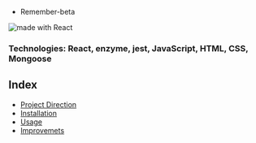 * Remember-beta

<div>
<img src="https://img.shields.io/badge/made%20with-React-green.svg?logo=react&colorA=000000&colorB=be33ff" alt="made with React">
</div>

### Technologies: React, enzyme, jest, JavaScript, HTML, CSS, Mongoose

## Index
* [Project Direction](#Project)
* [Installation](#Install)
* [Usage](#Usage)
* [Improvemets](#Improvements)